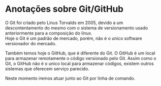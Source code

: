 <h1 style="ext-align: center;">Anotações sobre Git/GitHub</h1>
  
O Git foi criado pelo Linus Torvalds em 2005, devido a um descontentamento do mesmo com o sistema de versionamento usado anteriormente para a composição do linux.  
Hoje o Git é um padrão de mercado, porém, não é o unico software versionador do mercado.  

Também temos hoje o GitHub, que é diferente do Git. O GitHub é um local para armazenar remotamente o código versionado pelo Git. Assim como o Git, o GitHub não é o unico local para armazenar códigos, existem outros sistemas que oferecem serviço parecido.  
  
Neste momento iremos atuar junto ao Git por linha de comando.   